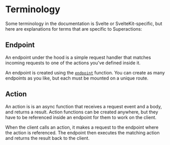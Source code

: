# Terminology

Some terminology in the documentation is Svelte or SvelteKit-specific, but here are explanations for terms that are specific to Superactions:

## Endpoint

An endpoint under the hood is a simple request handler that matches incoming requests to one of the actions you've defined inside it.

An endpoint is created using the [`endpoint`](/reference/endpoint.md) function. You can create as many endpoints as you like, but each must be mounted on a unique route.

## Action

An action is is an async function that receives a request event and a body, and returns a result. Action functions can be created anywhere, but they have to be referenced inside an endpoint for them to work on the client.

When the client calls an action, it makes a request to the endpoint where the action is referenced. The endpoint then executes the matching action and returns the result back to the client.
